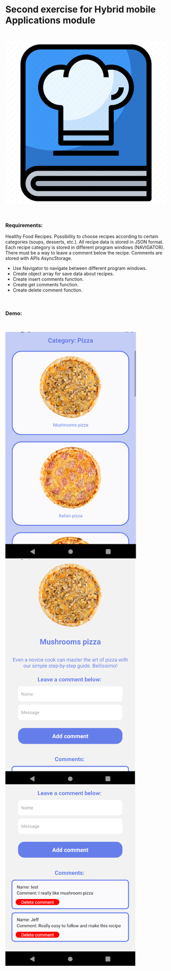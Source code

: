 # Second exercise for Hybrid mobile Applications module

&nbsp;

<p align="center">
    <img src="./icon.png">
</p>


&nbsp;

### Requirements:

Healthy Food Recipes. Possibility to choose recipes according to certain categories (soups, desserts, etc.). All recipe data is stored in JSON format. Each recipe category is stored in different program windows (NAVIGATOR). There must be a way to leave a comment below the recipe. Comments are stored with APIs AsyncStorage.

- Use Navigator to navigate between different program windows.
- Create object array for save data about recipes.
- Create insert comments function.
- Create get comments function.
- Create delete comment function.

<br/>

### Demo:
<br/>
<p float="left">
    <img src="./demoApp.png"> &nbsp;
    <img src="./productImage1.png"> &nbsp; 
    <img src="./productImage2.png">
</p>
